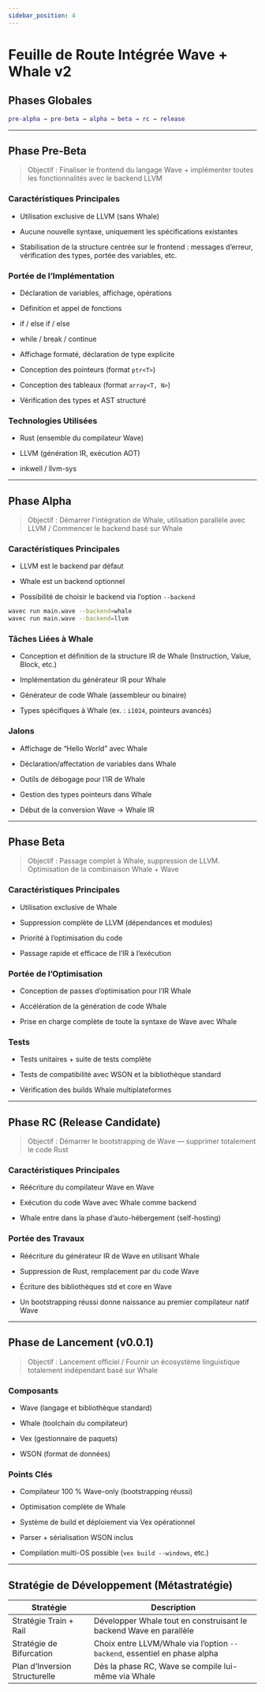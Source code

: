 ```yaml
---
sidebar_position: 4
---
```


# Feuille de Route Intégrée Wave + Whale v2

## Phases Globales

```matlab
pre-alpha → pre-beta → alpha → beta → rc → release
```

---

## Phase Pre-Beta

> Objectif : Finaliser le frontend du langage Wave + implémenter toutes les fonctionnalités avec le backend LLVM

### Caractéristiques Principales
* Utilisation exclusive de LLVM (sans Whale)

* Aucune nouvelle syntaxe, uniquement les spécifications existantes

* Stabilisation de la structure centrée sur le frontend : messages d’erreur, vérification des types, portée des variables, etc.

### Portée de l’Implémentation
* Déclaration de variables, affichage, opérations

* Définition et appel de fonctions

* if / else if / else

* while / break / continue

* Affichage formaté, déclaration de type explicite

* Conception des pointeurs (format `ptr<T>`)

* Conception des tableaux (format `array<T, N>`)

* Vérification des types et AST structuré

### Technologies Utilisées
* Rust (ensemble du compilateur Wave)

* LLVM (génération IR, exécution AOT)

* inkwell / llvm-sys

---

## Phase Alpha

> Objectif : Démarrer l'intégration de Whale, utilisation parallèle avec LLVM / Commencer le backend basé sur Whale

### Caractéristiques Principales
* LLVM est le backend par défaut

* Whale est un backend optionnel

* Possibilité de choisir le backend via l’option `--backend`

```bash
wavec run main.wave --backend=whale
wavec run main.wave --backend=llvm
```

### Tâches Liées à Whale
* Conception et définition de la structure IR de Whale (Instruction, Value, Block, etc.)

* Implémentation du générateur IR pour Whale

* Générateur de code Whale (assembleur ou binaire)

* Types spécifiques à Whale (ex. : `i1024`, pointeurs avancés)

### Jalons
* Affichage de “Hello World” avec Whale

* Déclaration/affectation de variables dans Whale

* Outils de débogage pour l’IR de Whale

* Gestion des types pointeurs dans Whale

* Début de la conversion Wave → Whale IR

---

## Phase Beta

> Objectif : Passage complet à Whale, suppression de LLVM. Optimisation de la combinaison Whale + Wave

### Caractéristiques Principales
* Utilisation exclusive de Whale

* Suppression complète de LLVM (dépendances et modules)

* Priorité à l’optimisation du code

* Passage rapide et efficace de l’IR à l’exécution

### Portée de l’Optimisation
* Conception de passes d’optimisation pour l’IR Whale

* Accélération de la génération de code Whale

* Prise en charge complète de toute la syntaxe de Wave avec Whale

### Tests
* Tests unitaires + suite de tests complète

* Tests de compatibilité avec WSON et la bibliothèque standard

* Vérification des builds Whale multiplateformes

---

## Phase RC (Release Candidate)

> Objectif : Démarrer le bootstrapping de Wave — supprimer totalement le code Rust

### Caractéristiques Principales
* Réécriture du compilateur Wave en Wave

* Exécution du code Wave avec Whale comme backend

* Whale entre dans la phase d’auto-hébergement (self-hosting)

### Portée des Travaux
* Réécriture du générateur IR de Wave en utilisant Whale

* Suppression de Rust, remplacement par du code Wave

* Écriture des bibliothèques std et core en Wave

* Un bootstrapping réussi donne naissance au premier compilateur natif Wave

---

## Phase de Lancement (v0.0.1)

> Objectif : Lancement officiel / Fournir un écosystème linguistique totalement indépendant basé sur Whale

### Composants
* Wave (langage et bibliothèque standard)

* Whale (toolchain du compilateur)

* Vex (gestionnaire de paquets)

* WSON (format de données)

### Points Clés
* Compilateur 100 % Wave-only (bootstrapping réussi)

* Optimisation complète de Whale

* Système de build et déploiement via Vex opérationnel

* Parser + sérialisation WSON inclus

* Compilation multi-OS possible (`vex build --windows`, etc.)

---

## Stratégie de Développement (Métastratégie)

| Stratégie                     | Description                                                               |
| ----------------------------- | ------------------------------------------------------------------------- |
| Stratégie Train + Rail        | Développer Whale tout en construisant le backend Wave en parallèle        |
| Stratégie de Bifurcation      | Choix entre LLVM/Whale via l’option `--backend`, essentiel en phase alpha |
| Plan d’Inversion Structurelle | Dès la phase RC, Wave se compile lui-même via Whale                       |
